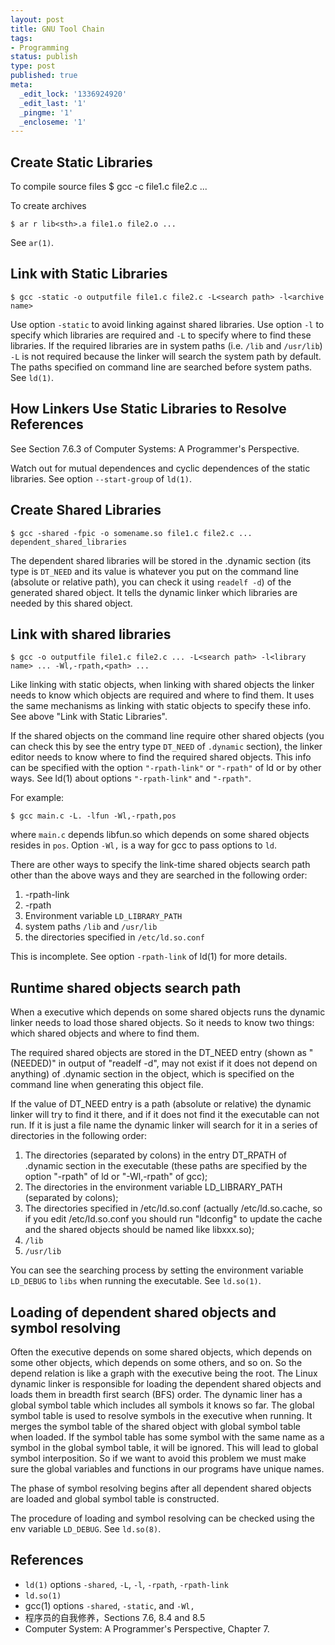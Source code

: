 ```yaml
---
layout: post
title: GNU Tool Chain
tags:
- Programming
status: publish
type: post
published: true
meta:
  _edit_lock: '1336924920'
  _edit_last: '1'
  _pingme: '1'
  _encloseme: '1'
---
```


## Create Static Libraries

To compile source files
    $ gcc -c file1.c file2.c ...

To create archives

    $ ar r lib<sth>.a file1.o file2.o ...

See `ar(1)`.

## Link with Static Libraries

    $ gcc -static -o outputfile file1.c file2.c -L<search path> -l<archive name>

Use option `-static` to avoid linking against shared libraries.  Use option
`-l` to specify which libraries are required and `-L` to specify where to find
these libraries.  If the required libraries are in system paths (i.e. `/lib`
and `/usr/lib`) `-L` is not required because the linker will search the system
path by default.  The paths specified on command line are searched before
system paths.  See `ld(1)`.

## How Linkers Use Static Libraries to Resolve References

See Section 7.6.3 of Computer Systems: A Programmer's Perspective.

Watch out for mutual dependences and cyclic dependences of the static libraries.  See option `--start-group` of `ld(1)`.

## Create Shared Libraries

    $ gcc -shared -fpic -o somename.so file1.c file2.c ... dependent_shared_libraries

The dependent shared libraries will be stored in the .dynamic section (its
type is `DT_NEED` and its value is whatever you put on the command line
(absolute or relative path), you can check it using `readelf -d`) of the
generated shared object.  It tells the dynamic linker which libraries are
needed by this shared object.

## Link with shared libraries

    $ gcc -o outputfile file1.c file2.c ... -L<search path> -l<library name> ... -Wl,-rpath,<path> ...

Like linking with static objects, when linking with shared objects the
linker needs to know which objects are required and where to find them.  It
uses the same mechanisms as linking with static objects to specify these
info.  See above "Link with Static Libraries".

If the shared objects on the command line require other shared objects (you
can check this by see the entry type `DT_NEED` of `.dynamic` section), the
linker editor needs to know where to find the required shared objects.
This info can be specified with the option <code>"-rpath-link"</code> or
<code>"-rpath"</code> of ld or by other ways.  See ld(1) about options
<code>"-rpath-link"</code> and <code>"-rpath"</code>.

For example:

    $ gcc main.c -L. -lfun -Wl,-rpath,pos

where `main.c` depends libfun.so which depends on some shared objects
resides in `pos`.  Option `-Wl,` is a way for gcc to pass options to `ld`.

There are other ways to specify the link-time shared objects search path
other than the above ways and they are searched in the following order:

1. -rpath-link
2. -rpath
3. Environment variable `LD_LIBRARY_PATH`
4. system paths `/lib` and `/usr/lib`
5. the directories specified in `/etc/ld.so.conf`

This is incomplete.  See option <code>-rpath-link</code> of ld(1) for more details.

## Runtime shared objects search path

When a executive which depends on some shared objects runs the dynamic
linker needs to load those shared objects.  So it needs to know two things:
which shared objects and where to find them.

The required shared objects are stored in the DT_NEED entry (shown as
"(NEEDED)" in output of "readelf -d", may not exist if it does not depend
on anything) of .dynamic section in the object, which is specified on the
command line when generating this object file.

If the value of DT_NEED entry is a path (absolute or relative) the dynamic
linker will try to find it there, and if it does not find it the executable
can not run.  If it is just a file name the dynamic linker will search for
it in a series of directories in the following order:

1. The directories (separated by colons) in the entry DT_RPATH of .dynamic
   section in the executable (these paths are specified by the option "-rpath"
   of ld or "-Wl,-rpath" of gcc);
2. The directories in the environment variable LD_LIBRARY_PATH (separated by colons);
3. The directories specified in /etc/ld.so.conf (actually /etc/ld.so.cache,
   so if you edit /etc/ld.so.conf you should run "ldconfig" to update the
   cache and the shared objects should be named like libxxx.so);
4. `/lib`
5. `/usr/lib`

You can see the searching process by setting the environment variable
`LD_DEBUG` to `libs` when running the executable.  See `ld.so(1)`.

## Loading of dependent shared objects and symbol resolving

Often the executive depends on some shared objects, which depends on some
other objects, which depends on some others, and so on.  So the depend
relation is like a graph with the executive being the root.  The Linux
dynamic linker is responsible for loading the dependent shared objects and
loads them in breadth first search (BFS) order.  The dynamic liner has a
global symbol table which includes all symbols it knows so far.  The global
symbol table is used to resolve symbols in the executive when running.  It
merges the symbol table of the shared object with global symbol table when
loaded.  If the symbol table has some symbol with the same name as a symbol
in the global symbol table, it will be ignored.  This will lead to global
symbol interposition.  So if we want to avoid this problem we must make
sure the global variables and functions in our programs have unique names.

The phase of symbol resolving begins after all dependent shared objects are
loaded and global symbol table is constructed.

The procedure of loading and symbol resolving can be checked using the env
variable `LD_DEBUG`.  See `ld.so(8)`.

## References

* `ld(1)` options `-shared`, `-L`, `-l`, `-rpath`, `-rpath-link`
* `ld.so(1)`
* gcc(1) options `-shared`, `-static`, and `-Wl,`
* 程序员的自我修养，Sections 7.6, 8.4 and 8.5
* Computer System: A Programmer's Perspective, Chapter 7.
